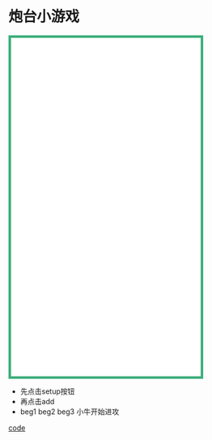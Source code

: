 # 炮台小游戏

<iframe id="iframe"  style="width:375px;height:667px;position:relative;border: 5px solid #3eaf7c;" frameborder=0 allowfullscreen="true" src="../niuniu/index.html">  
 </iframe>

 - 先点击setup按钮
 - 再点击add
 - beg1 beg2 beg3 小牛开始进攻

[code](http://gitlab2.dui88.com/spark/projects/tree/feature-%E7%89%9B%E7%89%9B-zxx)